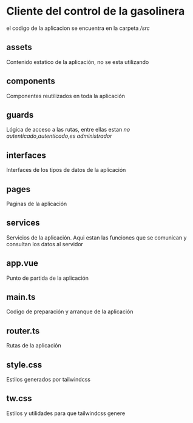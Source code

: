 # Cliente del control de la gasolinera

el codigo de la aplicacion se encuentra en la carpeta _/src_

## assets
Contenido estatico de la aplicación, no se esta utilizando

## components
Componentes reutilizados en toda la aplicación

## guards
Lógica de acceso a las rutas, entre ellas estan _no autenticado_,_autenticado_,_es administrador_

## interfaces
Interfaces de los tipos de datos de la aplicación

## pages
Paginas de la aplicación

## services
Servicios de la aplicación. Aqui estan las funciones que se comunican y consultan los datos al servidor

## app.vue
Punto de partida de la aplicación

## main.ts
Codigo de preparación y arranque de la aplicación

## router.ts
Rutas de la aplicación

## style.css
Estilos generados por tailwindcss

## tw.css
Estilos y utilidades para que tailwindcss genere
